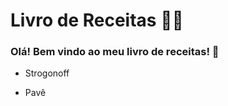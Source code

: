 # Livro de Receitas :man_cook:

### Olá! Bem vindo ao meu livro de receitas! :clap:

- Strogonoff

- Pavê

  